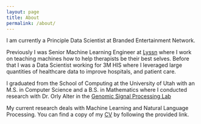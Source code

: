 ```yaml
---
layout: page
title: About
permalink: /about/
---
```


I am currently a Principle Data Scientist at Branded Entertainment Network.

Previously I was Senior Machine Learning Engineer at <a href="http://www.lyssn.io">Lyssn</a> where I work on teaching machines how to help therapists be their best selves.
Before that I was a Data Scientist working for 3M HIS where I leveraged large quantities of healthcare data to improve hospitals, and patient care.

I graduated from the School of Computing at the University of Utah with an M.S. in Computer Science and a B.S. in Mathematics where I conducted research with Dr. Orly Alter in the <a target = "_blank" href = "http://www.alterlab.org">Genomic Signal Processing Lab</a>

My current research deals with Machine Learning and Natural Language Processing.  You can 
find a copy of my <a target = "_blank" href = "/assets/Bertagnolli_CV.pdf">CV</a>
by following the provided link.





